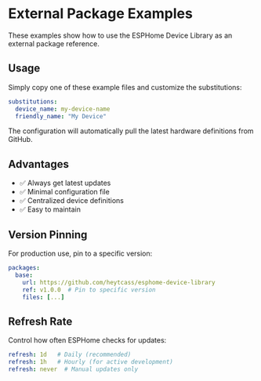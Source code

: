 # External Package Examples

These examples show how to use the ESPHome Device Library as an external package reference.

## Usage

Simply copy one of these example files and customize the substitutions:

```yaml
substitutions:
  device_name: my-device-name
  friendly_name: "My Device"
```

The configuration will automatically pull the latest hardware definitions from GitHub.

## Advantages

- ✅ Always get latest updates
- ✅ Minimal configuration file
- ✅ Centralized device definitions
- ✅ Easy to maintain

## Version Pinning

For production use, pin to a specific version:

```yaml
packages:
  base:
    url: https://github.com/heytcass/esphome-device-library
    ref: v1.0.0  # Pin to specific version
    files: [...]
```

## Refresh Rate

Control how often ESPHome checks for updates:

```yaml
refresh: 1d   # Daily (recommended)
refresh: 1h   # Hourly (for active development)
refresh: never  # Manual updates only
```
